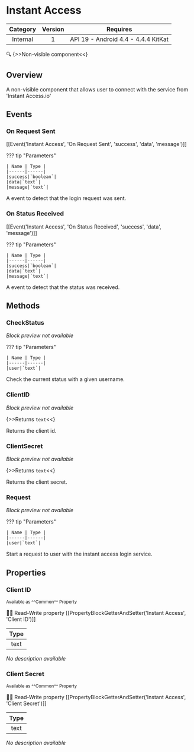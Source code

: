 # Instant Access

| Category | Version | Requires |
|:--------:|:-------:|:--------:|
|Internal|1|API 19 - Android 4.4 - 4.4.4 KitKat|

:mag: {>>Non-visible component<<}

## Overview

A non-visible component that allows user to connect with the service from 'Instant Access.io'

## Events

### On Request Sent

[[Event('Instant Access', 'On Request Sent', 'success', 'data', 'message')]]

??? tip "Parameters"

    | Name | Type |
    |------|------|
    |success|`boolean`|
    |data|`text`|
    |message|`text`|


A event to detect that the login request was sent.

### On Status Received

[[Event('Instant Access', 'On Status Received', 'success', 'data', 'message')]]

??? tip "Parameters"

    | Name | Type |
    |------|------|
    |success|`boolean`|
    |data|`text`|
    |message|`text`|


A event to detect that the status was received.

## Methods

### CheckStatus

_Block preview not available_

??? tip "Parameters"

    | Name | Type |
    |------|------|
    |user|`text`|


Check the current status with a given username.

### ClientID

_Block preview not available_

{>>Returns `text`<<}

Returns the client id.

### ClientSecret

_Block preview not available_

{>>Returns `text`<<}

Returns the client secret.

### Request

_Block preview not available_

??? tip "Parameters"

    | Name | Type |
    |------|------|
    |user|`text`|


Start a request to user with the instant access login service.

## Properties

### Client ID

<small>Available as ^^Common^^ Property</small>

:eyes::pencil: Read-Write property
[[PropertyBlockGetterAndSetter('Instant Access', 'Client ID')]]

| Type |
|:----:|
|text|

_No description available_

### Client Secret

<small>Available as ^^Common^^ Property</small>

:eyes::pencil: Read-Write property
[[PropertyBlockGetterAndSetter('Instant Access', 'Client Secret')]]

| Type |
|:----:|
|text|

_No description available_